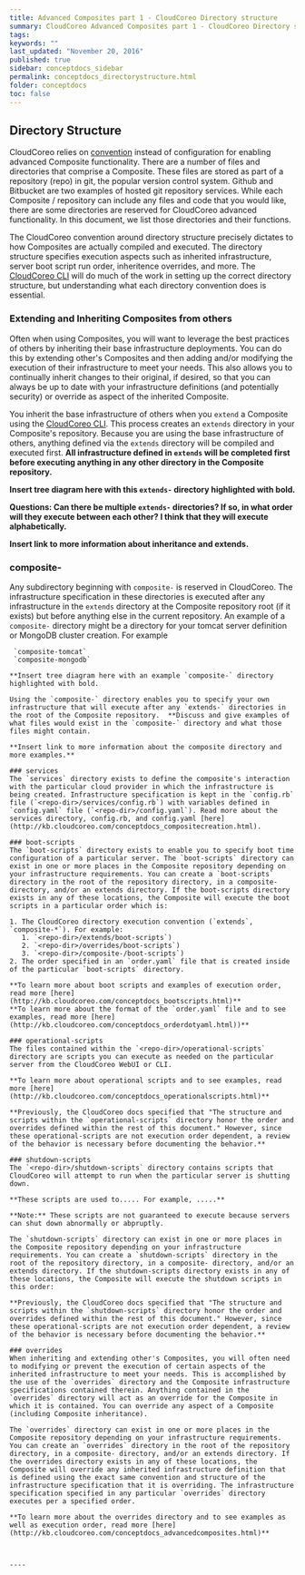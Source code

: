 ```yaml
---
title: Advanced Composites part 1 - CloudCoreo Directory structure
summary: CloudCoreo Advanced Composites part 1 - CloudCoreo Directory structure
tags:
keywords: ""
last_updated: "November 20, 2016"
published: true
sidebar: conceptdocs_sidebar
permalink: conceptdocs_directorystructure.html
folder: conceptdocs
toc: false
---
```


## Directory Structure
CloudCoreo relies on [convention](https://en.wikipedia.org/wiki/Coding_conventions) instead of configuration for enabling advanced Composite functionality. There are a number of files and directories that comprise a Composite. These files are stored as part of a repository (repo) in git, the popular version control system. Github and Bitbucket are two examples of hosted git repository services. While each Composite / repository can include any files and code that you would like, there are some directories are reserved for CloudCoreo advanced functionality. In this document, we list those directories and their functions.  

The CloudCoreo convention around directory structure precisely dictates to how Composites are actually compiled and executed. The directory structure specifies execution aspects such as inherited infrastructure, server boot script run order, inheritence overrides, and more.  The [CloudCoreo CLI](http://kb.cloudcoreo.com/conceptdocs_cli.html) will do much of the work in setting up the correct directory structure, but understanding what each directory convention does is essential.  

### Extending and Inheriting Composites from others
Often when using Composites, you will want to leverage the best practices of others by inheriting their base infrastructure deployments. You can do this by extending other's Composites and then adding and/or modifying the execution of their infrastructure to meet your needs. This also allows you to continually inherit changes to their original, if desired, so that you can always be up to date with your infrastructure definitions (and potentially security) or override as aspect of the inherited Composite.

You inherit the base infrastructure of others when you `extend` a Composite using the [CloudCoreo CLI](http://kb.cloudcoreo.com/conceptdocs_cli.html). This process creates an `extends` directory in your Composite's repository. Because you are using the base infrastructure of others, anything defined via the `extends` directory will be compiled and executed first. **All infrastructure defined in `extends` will be completed first before executing anything in any other directory in the Composite repository.**  

**Insert tree diagram here with this `extends-` directory highlighted with bold.**

**Questions: Can there be multiple `extends-` directories? If so, in what order will they execute between each other? I think that they will execute alphabetically.**

**Insert link to more information about inheritance and extends.**

### composite-
Any subdirectory beginning with `composite-` is reserved in CloudCoreo. The infrastructure specification in these directories is executed after any infrastructure in the `extends` directory at the Composite repository root (if it exists) but before anything else in the current repository. An example of a `composite-` directory might be a directory for your tomcat server definition or MongoDB cluster creation.  For example

```
 `composite-tomcat`
 `composite-mongodb`

**Insert tree diagram here with an example `composite-` directory highlighted with bold. 

Using the `composite-` directory enables you to specify your own infrastructure that will execute after any `extends-` directories in the root of the Composite repository.  **Discuss and give examples of what files would exist in the `composite-` directory and what those files might contain.

**Insert link to more information about the composite directory and more examples.**

### services
The `services` directory exists to define the composite's interaction with the particular cloud provider in which the infrastructure is being created. Infrastructure specification is kept in the `config.rb` file (`<repo-dir>/services/config.rb`) with variables defined in `config.yaml` file (`<repo-dir>/config.yaml`). Read more about the services directory, config.rb, and config.yaml [here](http://kb.cloudcoreo.com/conceptdocs_compositecreation.html). 

### boot-scripts
The `boot-scripts` directory exists to enable you to specify boot time configuration of a particular server. The `boot-scripts` directory can exist in one or more places in the Composite repository depending on your infrastructure requirements. You can create a `boot-scripts` directory in the root of the repository directory, in a composite- directory, and/or an extends directory. If the boot-scripts directory exists in any of these locations, the Composite will execute the boot scripts in a particular order which is:

1. The CloudCoreo directory execution convention (`extends`, `composite-*`). For example:  
   1. `<repo-dir>/extends/boot-scripts`)
   2. `<repo-dir>/overrides/boot-scripts`)
   3. `<repo-dir>/composite-/boot-scripts`)
2. The order specified in an `order.yaml` file that is created inside of the particular `boot-scripts` directory.

**To learn more about boot scripts and examples of execution order, read more [here](http://kb.cloudcoreo.com/conceptdocs_bootscripts.html)**
**To learn more about the format of the `order.yaml` file and to see examples, read more [here](http://kb.cloudcoreo.com/conceptdocs_orderdotyaml.html))**

### operational-scripts
The files contained within the `<repo-dir>/operational-scripts` directory are scripts you can execute as needed on the particular server from the CloudCoreo WebUI or CLI. 

**To learn more about operational scripts and to see examples, read more [here](http://kb.cloudcoreo.com/conceptdocs_operationalscripts.html)**

**Previously, the CloudCoreo docs specified that "The structure and scripts within the `operational-scripts` directory honor the order and overrides defined within the rest of this document." However, since these operational-scripts are not execution order dependent, a review of the behavior is necessary before documenting the behavior.**

### shutdown-scripts
The `<repo-dir>/shutdown-scripts` directory contains scripts that CloudCoreo will attempt to run when the particular server is shutting down.

**These scripts are used to..... For example, .....**

**Note:** These scripts are not guaranteed to execute because servers can shut down abnormally or abpruptly.

The `shutdown-scripts` directory can exist in one or more places in the Composite repository depending on your infrastructure requirements. You can create a `shutdown-scripts` directory in the root of the repository directory, in a composite- directory, and/or an extends directory. If the shutdown-scripts directory exists in any of these locations, the Composite will execute the shutdown scripts in this order:

**Previously, the CloudCoreo docs specified that "The structure and scripts within the `shutdown-scripts` directory honor the order and overrides defined within the rest of this document." However, since these operational-scripts are not execution order dependent, a review of the behavior is necessary before documenting the behavior.**

### overrides
When inheriting and extending other's Composites, you will often need to modifying or prevent the execution of certain aspects of the inherited infrastructure to meet your needs. This is accomplished by the use of the `overrides` directory and the Composite infrastructure specifications contained therein. Anything contained in the `overrides` directory will act as an override for the Composite in which it is contained. You can override any aspect of a Composite (including Composite inheritance).

The `overrides` directory can exist in one or more places in the Composite repository depending on your infrastructure requirements. You can create an `overrides` directory in the root of the repository directory, in a composite- directory, and/or an extends directory. If the overrides directory exists in any of these locations, the Composite will override any inherited infrastructure definition that is defined using the exact same convention and structure of the infrastructure specification that it is overriding. The infrastructure specification specified in any particular `overrides` directory executes per a specified order.

**To learn more about the overrides directory and to see examples as well as execution order, read more [here](http://kb.cloudcoreo.com/conceptdocs_advancedcomposites.html)**  
  


----  
  
  